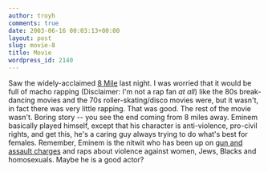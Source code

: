 ```yaml
---
author: troyh
comments: true
date: 2003-06-16 00:03:13+00:00
layout: post
slug: movie-8
title: Movie
wordpress_id: 2140
---
```


Saw the widely-acclaimed [8 Mile](http://www.hollywood.com/movies/reviews/movie/1688385) last night. I was worried that it would be full of macho rapping (Disclaimer: I'm not a rap fan _at all_) like the 80s break-dancing movies and the 70s roller-skating/disco movies were, but it wasn't, in fact there was very little rapping. That was good. The rest of the movie wasn't. Boring story -- you see the end coming from 8 miles away. Eminem basically played himself, except that his character is anti-violence, pro-civil rights, and get this, he's a caring guy always trying to do what's best for females. Remember, Eminem is the nitwit who has been up on [gun and assault charges](http://www.freep.com/news/metro/rap8_20000608.htm) and raps about violence against women, Jews, Blacks and homosexuals. Maybe he is a good actor?
